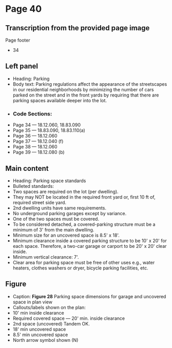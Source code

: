 # Page 40

## Transcription from the provided page image

Page footer
* 34

## Left panel
* Heading: Parking
* Body text: Parking regulations affect the appearance of the streetscapes in our residential neighborhoods by minimizing the number of cars parked on the street and in the front yards by requiring that there are parking spaces available deeper into the lot.
* ### Code Sections:
* Page 34 — 18.12.060, 18.83.090
* Page 35 — 18.83.090, 18.83.110(a)
* Page 36 — 18.12.060
* Page 37 — 18.12.040 (f)
* Page 38 — 18.12.060
* Page 39 — 18.12.080 (b)

## Main content
* Heading: Parking space standards
* Bulleted standards:
* Two spaces are required on the lot (per dwelling).
* They may NOT be located in the required front yard or, first 10 ft of, required street side yard.
* 2nd dwelling units have same requirements.
* No underground parking garages except by variance.
* One of the two spaces must be covered.
* To be considered detached, a covered-parking structure must be a minimum of 3' from the main dwelling.
* Minimum size for an uncovered space is 8.5' x 18'.
* Minimum clearance inside a covered parking structure to be 10' x 20' for each space. Therefore, a two-car garage or carport to be 20' x 20' clear inside.
* Minimum vertical clearance: 7'.
* Clear area for parking space must be free of other uses e.g., water heaters, clothes washers or dryer, bicycle parking facilities, etc.

## Figure
* Caption: **Figure 28** Parking space dimensions for garage and uncovered space in plan view
* Callouts/labels shown on the plan:
* 10' min inside clearance
* Required covered space — 20' min. inside clearance
* 2nd space (uncovered) Tandem OK.
* 18' min uncovered space
* 8.5' min uncovered space
* North arrow symbol shown (N)